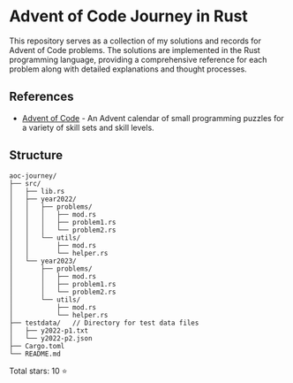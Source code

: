 # Advent of Code Journey in Rust

This repository serves as a collection of my solutions and records for Advent of Code problems. The solutions are implemented in the Rust programming language, providing a comprehensive reference for each problem along with detailed explanations and thought processes.

## References

- [Advent of Code](https://adventofcode.com/) - An Advent calendar of small programming puzzles for a variety of skill sets and skill levels.

## Structure

```
aoc-journey/
├── src/
│   ├── lib.rs
│   ├── year2022/
│   │   ├── problems/
│   │   │   ├── mod.rs
│   │   │   ├── problem1.rs
│   │   │   └── problem2.rs
│   │   └── utils/
│   │       ├── mod.rs
│   │       └── helper.rs
│   └── year2023/
│       ├── problems/
│       │   ├── mod.rs
│       │   ├── problem1.rs
│       │   └── problem2.rs
│       └── utils/
│           ├── mod.rs
│           └── helper.rs
├── testdata/   // Directory for test data files
│   ├── y2022-p1.txt
│   └── y2022-p2.json
├── Cargo.toml
└── README.md
```

Total stars: 10 ⭐️
